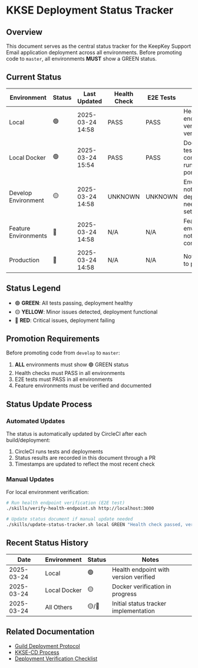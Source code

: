 # KKSE Deployment Status Tracker

## Overview

This document serves as the central status tracker for the KeepKey Support Email application deployment across all environments. Before promoting code to `master`, all environments **MUST** show a GREEN status.

## Current Status

| Environment           | Status | Last Updated          | Health Check | E2E Tests | Notes                             |
|-----------------------|--------|------------------------|--------------|-----------|-----------------------------------|
| Local                 | 🟢     | 2025-03-24 14:58      | PASS         | PASS      | Health endpoint with version verified |
| Local Docker          | 🟢     | 2025-03-24 15:54      | PASS         | PASS      | Docker E2E tests passed, container running on port 5001 |
| Develop Environment   | 🟡     | 2025-03-24 14:58      | UNKNOWN      | UNKNOWN   | Environment not yet deployed - needs CI setup |
| Feature Environments  | 🔴     | 2025-03-24 14:58      | N/A          | N/A       | Feature environments not configured |
| Production            | 🔴     | 2025-03-24 14:58      | N/A          | N/A       | Not deployed to production |

## Status Legend

- 🟢 **GREEN**: All tests passing, deployment healthy
- 🟡 **YELLOW**: Minor issues detected, deployment functional
- 🔴 **RED**: Critical issues, deployment failing

## Promotion Requirements

Before promoting code from `develop` to `master`:

1. **ALL** environments must show 🟢 GREEN status
2. Health checks must PASS in all environments
3. E2E tests must PASS in all environments
4. Feature environments must be verified and documented

## Status Update Process

### Automated Updates

The status is automatically updated by CircleCI after each build/deployment:

1. CircleCI runs tests and deployments
2. Status results are recorded in this document through a PR
3. Timestamps are updated to reflect the most recent check

### Manual Updates

For local environment verification:

```bash
# Run health endpoint verification (E2E test)
./skills/verify-health-endpoint.sh http://localhost:3000

# Update status document if manual update needed
./skills/update-status-tracker.sh local GREEN "Health check passed, version verified"
```

## Recent Status History

| Date       | Environment | Status | Notes                                     |
|------------|------------|--------|-------------------------------------------|
| 2025-03-24 | Local      | 🟢     | Health endpoint with version verified     |
| 2025-03-24 | Local Docker | 🟡   | Docker verification in progress           |
| 2025-03-24 | All Others | 🟡/🔴  | Initial status tracker implementation     |

## Related Documentation

- [Guild Deployment Protocol](/docs/guild/DEPLOYMENT_PROTOCOL.md)
- [KKSE-CD Process](/docs/deployment/processes/KKSE-CD-process.md)
- [Deployment Verification Checklist](/docs/deployment/verification-checklist.md)
